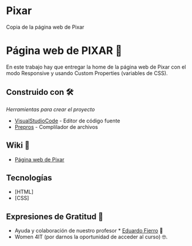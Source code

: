 # Pixar
Copia de la página web de Pixar

# Página web de PIXAR 🚀

En este trabajo hay que entregar la home de la página web de Pixar con el modo Responsive y usando Custom Properties (variables de CSS).

## Construido con 🛠️

_Herramientas para crear el proyecto_

* [VisualStudioCode](https://code.visualstudio.com/) - Editor de código fuente
* [Prepros](https://prepros.io/) - Complilador de archivos

## Wiki 📖

* [Página web de Pixar](https://www.pixar.com/) 

## Tecnologías 

* [HTML]
* [CSS]

## Expresiones de Gratitud 🎁
* Ayuda y colaboración de nuestro profesor * [Eduardo Fierro](https://eduardofierro.pro/) 📢
* Women 4IT (por darnos la oportunidad de acceder al curso) 🤓.
